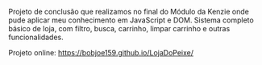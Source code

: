 Projeto de conclusão que realizamos no final do Módulo da Kenzie onde pude aplicar meu conhecimento em JavaScript e DOM.
Sistema completo básico de loja, com filtro, busca, carrinho, limpar carrinho e outras funcionalidades.

Projeto online:
https://bobjoe159.github.io/LojaDoPeixe/
